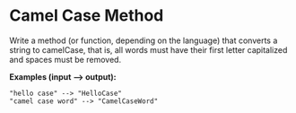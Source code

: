 # Camel Case Method

Write a method (or function, depending on the language) that converts a string to camelCase, that is, all words must have their first letter capitalized and spaces must be removed.

**Examples (input --> output):**
```
"hello case" --> "HelloCase"
"camel case word" --> "CamelCaseWord"
```
